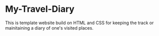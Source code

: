 # My-Travel-Diary

This is template website build on HTML and CSS for keeping the track or mainitaining a diary of one's visited places.
